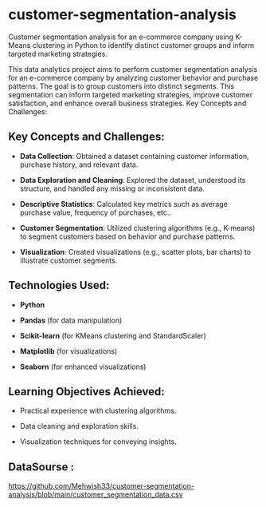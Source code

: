 # customer-segmentation-analysis
Customer segmentation analysis for an e-commerce company using K-Means clustering in Python to identify distinct customer groups and inform targeted marketing strategies.

This data analytics project aims to perform customer segmentation analysis for an e-commerce company by analyzing customer behavior and purchase patterns. The goal is to group customers into distinct segments. This segmentation can inform targeted marketing strategies, improve customer satisfaction, and enhance overall business strategies.
Key Concepts and Challenges:

## Key Concepts and Challenges:
* **Data Collection**: Obtained a dataset containing customer information, purchase history, and relevant data.
 
* **Data Exploration and Cleaning**: Explored the dataset, understood its structure, and handled any missing or inconsistent data.

* **Descriptive Statistics**: Calculated key metrics such as average purchase value, frequency of purchases, etc..

* **Customer Segmentation**: Utilized clustering algorithms (e.g., K-means) to segment customers based on behavior and purchase patterns.

* **Visualization**: Created visualizations (e.g., scatter plots, bar charts) to illustrate customer segments.

 ## Technologies Used:
* **Python**

* **Pandas** (for data manipulation)

* **Scikit-learn** (for KMeans clustering and StandardScaler)

* **Matplotlib** (for visualizations)

* **Seaborn** (for enhanced visualizations)
 
## Learning Objectives Achieved:

* Practical experience with clustering algorithms.

* Data cleaning and exploration skills.

* Visualization techniques for conveying insights.
## DataSourse :
https://github.com/Mehwish33/customer-segmentation-analysis/blob/main/customer_segmentation_data.csv


  
